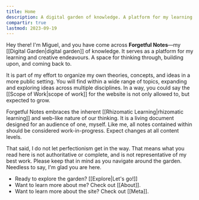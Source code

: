 ```yaml
---
title: Home
description: A digital garden of knowledge. A platform for my learning and creative endeavours. A space for thinking through, building upon, and coming back to.
compartir: true
lastmod: 2023-09-19
---
```

Hey there! I'm Miguel, and you have come across **Forgetful Notes**—my [[Digital Garden|digital garden]] of knowledge. It serves as a platform for my learning and creative endeavours. A space for thinking through, building upon, and coming back to.

It is part of my effort to organize my own theories, concepts, and ideas in a more public setting. You will find within a wide range of topics, expanding and exploring ideas across multiple disciplines. In a way, you could say the [[Scope of Work|scope of work]] for the website is not only allowed to, but expected to grow.

Forgetful Notes embraces the inherent [[Rhizomatic Learning|rhizomatic learning]] and web-like nature of our thinking. It is a living document designed for an audience of one, myself. Like me, all notes contained within should be considered work-in-progress. Expect changes at all content levels.

That said, I do not let perfectionism get in the way. That means what you read here is not authoritative or complete, and is not representative of my best work. Please keep that in mind as you navigate around the garden. Needless to say, I'm glad you are here.

* Ready to explore the garden? [[Explore|Let's go!]]
* Want to learn more about me? Check out [[About]].
* Want to learn more about the site? Check out [[Meta]].
